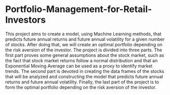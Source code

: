 # Portfolio-Management-for-Retail-Investors

This project aims to create a model, using Machine Learning methods, that predicts future annual returns and future annual volatility for a given number of stocks. 
After doing that, we will create an optimal portfolio depending on the risk aversion of the investor. The project is divided into three parts. The first part proves 
some general assumptions about the stock market, such as the fact that stock market returns follow a normal distribution and that an Exponential Moving Average can be
used as a proxy to identify market trends. The second part is devoted in creating the data frames of the stocks that will be analyzed and constructing the model that 
predicts future annual returns and future annual volatility. Finally, the last part of the project is to form the optimal portfolio depending on the risk aversion 
of the investor. 

